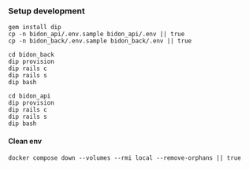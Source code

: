 ### Setup development

```shell
gem install dip
cp -n bidon_api/.env.sample bidon_api/.env || true
cp -n bidon_back/.env.sample bidon_back/.env || true

cd bidon_back
dip provision
dip rails c
dip rails s
dip bash

cd bidon_api
dip provision
dip rails c
dip rails s
dip bash
```
#### Clean env
```shell
docker compose down --volumes --rmi local --remove-orphans || true
```
